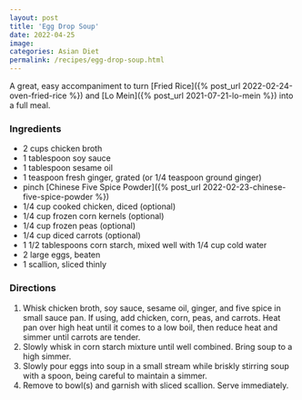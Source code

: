 ```yaml
---
layout: post
title: 'Egg Drop Soup'
date: 2022-04-25
image:
categories: Asian Diet
permalink: /recipes/egg-drop-soup.html
---
```


A great, easy accompaniment to turn [Fried Rice]({% post_url 2022-02-24-oven-fried-rice %}) and [Lo Mein]({% post_url 2021-07-21-lo-mein %}) into a full meal.

### Ingredients

- 2 cups chicken broth
- 1 tablespoon soy sauce
- 1 tablespoon sesame oil
- 1 teaspoon fresh ginger, grated (or 1/4 teaspoon ground ginger)
- pinch [Chinese Five Spice Powder]({% post_url 2022-02-23-chinese-five-spice-powder %})
- 1/4 cup cooked chicken, diced (optional)
- 1/4 cup frozen corn kernels (optional)
- 1/4 cup frozen peas (optional)
- 1/4 cup diced carrots (optional)
- 1 1/2 tablespoons corn starch, mixed well with 1/4 cup cold water
- 2 large eggs, beaten
- 1 scallion, sliced thinly

### Directions

1. Whisk chicken broth, soy sauce, sesame oil, ginger, and five spice in small sauce pan. If using, add chicken, corn, peas, and carrots. Heat pan over high heat until it comes to a low boil, then reduce heat and simmer until carrots are tender.
2. Slowly whisk in corn starch mixture until well combined. Bring soup to a high simmer.
3. Slowly pour eggs into soup in a small stream while briskly stirring soup with a spoon, being careful to maintain a simmer.
4. Remove to bowl(s) and garnish with sliced scallion. Serve immediately.
